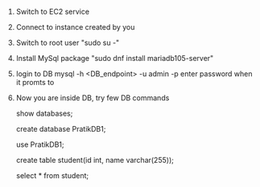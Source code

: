 1. Switch to EC2 service
2. Connect to instance created by you
3. Switch to root user "sudo su -"
4. Install MySql package
   "sudo dnf install mariadb105-server"
5. login to DB 
    mysql -h <DB_endpoint> -u admin -p
   enter password when it promts to
6. Now you are inside DB, try few DB commands

   show databases;

   create database PratikDB1;

   use PratikDB1;

   create table student(id int, name varchar(255));

   select * from student;
